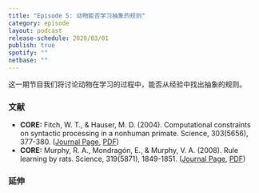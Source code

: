 ```yaml
---
title: "Episode 5: 动物能否学习抽象的规则"
category: episode
layout: podcast
release-schedule: 2020/03/01
publish: true
spotify: ""
netbase: ""
---
```

这一期节目我们将讨论动物在学习的过程中，能否从经验中找出抽象的规则。

### 文献

- **CORE:** Fitch, W. T., & Hauser, M. D. (2004). Computational constraints on syntactic processing in a nonhuman primate. Science, 303(5656), 377-380. ([Journal Page](https://science.sciencemag.org/content/303/5656/377), [PDF](http://eamusic.dartmouth.edu/~larry/music1052008/grad_student_readings/sievers/Primate_Constraints.pdf))
- **CORE:** Murphy, R. A., Mondragón, E., & Murphy, V. A. (2008). Rule learning by rats. Science, 319(5871), 1849-1851. ([Journal Page](https://science.sciencemag.org/content/319/5871/1849), [PDF](https://www.cal-r.org/mondragon/home/Papers/MurphyMondragonMurphy-08.pdf))

### 延伸

